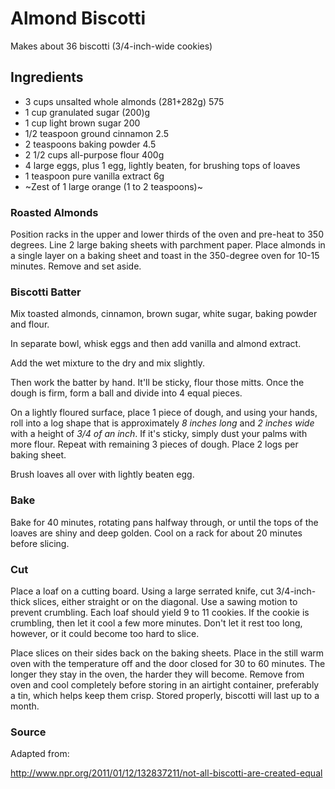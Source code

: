 # Almond Biscotti

Makes about 36 biscotti (3/4-inch-wide cookies)

## Ingredients

- 3 cups unsalted whole almonds (281+282g) 575
- 1 cup granulated sugar (200)g
- 1 cup light brown sugar 200
- 1/2 teaspoon ground cinnamon 2.5
- 2 teaspoons baking powder 4.5
- 2 1/2 cups all-purpose flour 400g
- 4 large eggs, plus 1 egg, lightly beaten, for brushing tops of loaves
- 1 teaspoon pure vanilla extract 6g
- ~Zest of 1 large orange (1 to 2 teaspoons)~

### Roasted Almonds

Position racks in the upper and lower thirds of the oven and pre-heat to 350 degrees.
Line 2 large baking sheets with parchment paper.
Place almonds in a single layer on a baking sheet and toast in the 350-degree oven for 10-15 minutes.
Remove and set aside.

### Biscotti Batter

Mix toasted almonds, cinnamon, brown sugar, white sugar, baking powder and flour.

In separate bowl, whisk eggs and then add vanilla and almond extract.

Add the wet mixture to the dry and mix slightly.

Then work the batter by hand.
It'll be sticky, flour those mitts.
Once the dough is firm, form a ball and divide into 4 equal pieces.

On a lightly floured surface, place 1 piece of dough, and using your hands, roll into a log shape that is approximately 
*8 inches long* and *2 inches wide* with a height of *3/4 of an inch*.
If it's sticky, simply dust your palms with more flour.
Repeat with remaining 3 pieces of dough.
Place 2 logs per baking sheet.

Brush loaves all over with lightly beaten egg.

### Bake

Bake for 40 minutes, rotating pans halfway through, or until the tops of the loaves are shiny and deep golden.
Cool on a rack for about 20 minutes before slicing.

### Cut

Place a loaf on a cutting board.
Using a large serrated knife, cut 3/4-inch-thick slices, either straight or on the diagonal.
Use a sawing motion to prevent crumbling.
Each loaf should yield 9 to 11 cookies.
If the cookie is crumbling, then let it cool a few more minutes.
Don't let it rest too long, however, or it could become too hard to slice.

Place slices on their sides back on the baking sheets.
Place in the still warm oven with the temperature off and the door closed for 30 to 60 minutes.
The longer they stay in the oven, the harder they will become.
Remove from oven and cool completely before storing in an airtight container, preferably a tin, which helps keep them crisp.
Stored properly, biscotti will last up to a month.


### Source

Adapted from:

http://www.npr.org/2011/01/12/132837211/not-all-biscotti-are-created-equal